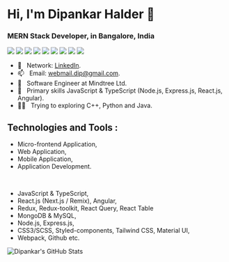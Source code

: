 <h1>Hi, I'm Dipankar Halder 👋</h1>
<h3>MERN Stack Developer, in Bangalore, India</h3>

![](https://img.shields.io/badge/JavaScript-informational?style=flat&logo=JAVASCRIPT&logoColor=000000&color=FFFF00)
![](https://img.shields.io/badge/TypeScript-informational?style=flat&logo=TYPESCRIPT&logoColor=white&color=007acc)
![](https://img.shields.io/badge/React-informational?style=flat&logo=REACT&logoColor=000000&color=61dafb)
![](https://img.shields.io/badge/Angular-informational?style=flat&logo=ANGULAR&logoColor=white&color=d4173b)
![](https://img.shields.io/badge/HTML5-informational?style=flat&logo=HTML5&logoColor=white&color=e34c26)
![](https://img.shields.io/badge/CSS3-informational?style=flat&logo=CSS3&logoColor=white&color=0074d9)
![](https://img.shields.io/badge/Java-informational?style=flat&logo=JAVA&logoColor=white&color=f89820)
![](https://img.shields.io/badge/Python-informational?style=flat&logo=PYTHON&logoColor=white&color=0d1c4d)
![](https://img.shields.io/badge/Editor-VSCode-informational?style=flat&logo=VSCODE&logoColor=white&color=0078d7)

- 🤳 &nbsp; Network: [LinkedIn](https://www.linkedin.com/in/dipankar-halder/).
- 📫 &nbsp; Email: [webmail.dip@gmail.com](mailto:webmail.dip@gmail.com).
- 🔭 &nbsp; Software Engineer at Mindtree Ltd.
- 🔭 &nbsp; Primary skills JavaScript & TypeScript (Node.js, Express.js, React.js, Angular).
- 👨‍💻 &nbsp; Trying to exploring C++, Python and Java.

## Technologies and Tools :
- Micro-frontend Application, 
- Web Application, 
- Mobile Application, 
- Application Development.

<br />

- JavaScript & TypeScript, 
- React.js (Next.js / Remix), Angular,
- Redux, Redux-toolkit, React Query, React Table
- MongoDB & MySQL, 
- Node.js, Express.js, 
- CSS3/SCSS, Styled-components, Tailwind CSS, Material UI, 
- Webpack, Github etc.

<p><img align="center" src="https://github-readme-stats.vercel.app/api?username=DipankarHalder&show_icons=true" alt="Dipankar's GitHub Stats" /></p>




